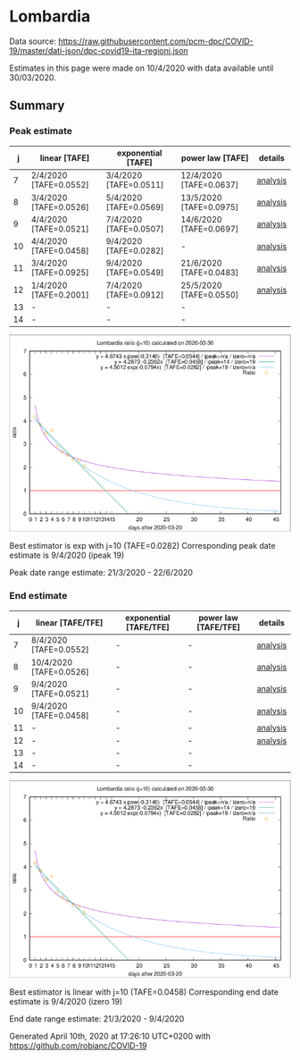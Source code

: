 # Lombardia


Data source: https://raw.githubusercontent.com/pcm-dpc/COVID-19/master/dati-json/dpc-covid19-ita-regioni.json

Estimates in this page were made on 10/4/2020 with data available until 30/03/2020.


## Summary 

### Peak estimate 
|j|linear [TAFE]|exponential [TAFE]|power law [TAFE]|details|
|---|----|-----------|---------|-------|
|7|2/4/2020 [TAFE=0.0552]|3/4/2020 [TAFE=0.0511]|12/4/2020 [TAFE=0.0637]|[analysis](COVID-19_lombardia_j7_2020-03-30.md)|
|8|3/4/2020 [TAFE=0.0526]|5/4/2020 [TAFE=0.0569]|13/5/2020 [TAFE=0.0975]|[analysis](COVID-19_lombardia_j8_2020-03-30.md)|
|9|4/4/2020 [TAFE=0.0521]|7/4/2020 [TAFE=0.0507]|14/6/2020 [TAFE=0.0697]|[analysis](COVID-19_lombardia_j9_2020-03-30.md)|
|10|4/4/2020 [TAFE=0.0458]|9/4/2020 [TAFE=0.0282]|-|[analysis](COVID-19_lombardia_j10_2020-03-30.md)|
|11|3/4/2020 [TAFE=0.0925]|9/4/2020 [TAFE=0.0549]|21/6/2020 [TAFE=0.0483]|[analysis](COVID-19_lombardia_j11_2020-03-30.md)|
|12|1/4/2020 [TAFE=0.2001]|7/4/2020 [TAFE=0.0912]|25/5/2020 [TAFE=0.0550]|[analysis](COVID-19_lombardia_j12_2020-03-30.md)|
|13|-|-|-||
|14|-|-|-||

![best peak estimate](COVID-19_lombardia_j10_2020-03-30.png)

Best estimator is exp with j=10 (TAFE=0.0282)
Corresponding peak date estimate is 9/4/2020 (ipeak 19)


Peak date range estimate: 21/3/2020 - 22/6/2020

### End estimate 
|j|linear [TAFE/TFE]|exponential [TAFE/TFE]|power law [TAFE/TFE]|details|
|---|----|-----------|---------|-------|
|7|8/4/2020 [TAFE=0.0552]|-|-|[analysis](COVID-19_lombardia_j7_2020-03-30.md)|
|8|10/4/2020 [TAFE=0.0526]|-|-|[analysis](COVID-19_lombardia_j8_2020-03-30.md)|
|9|9/4/2020 [TAFE=0.0521]|-|-|[analysis](COVID-19_lombardia_j9_2020-03-30.md)|
|10|9/4/2020 [TAFE=0.0458]|-|-|[analysis](COVID-19_lombardia_j10_2020-03-30.md)|
|11|-|-|-|[analysis](COVID-19_lombardia_j11_2020-03-30.md)|
|12|-|-|-|[analysis](COVID-19_lombardia_j12_2020-03-30.md)|
|13|-|-|-||
|14|-|-|-||

![best zero estimate](COVID-19_lombardia_j10_2020-03-30.png)

Best estimator is linear with j=10 (TAFE=0.0458)
Corresponding end date estimate is 9/4/2020 (izero 19)


End date range estimate: 21/3/2020 - 9/4/2020

Generated April 10th, 2020 at 17:26:10 UTC+0200 with https://github.com/robianc/COVID-19
